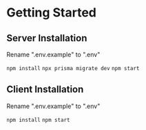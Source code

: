 # Getting Started

## Server Installation

Rename ".env.example" to ".env"

`npm install`
`npx prisma migrate dev`
`npm start`

## Client Installation

Rename ".env.example" to ".env"

`npm install`
`npm start`
